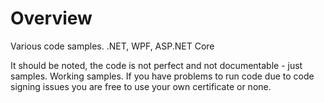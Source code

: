 # Overview 
Various code samples.
.NET, WPF, ASP.NET Core

It should be noted, the code is not perfect and not documentable - just samples. Working samples.
If you have problems to run code due to code signing issues you are free to use your own certificate or none.